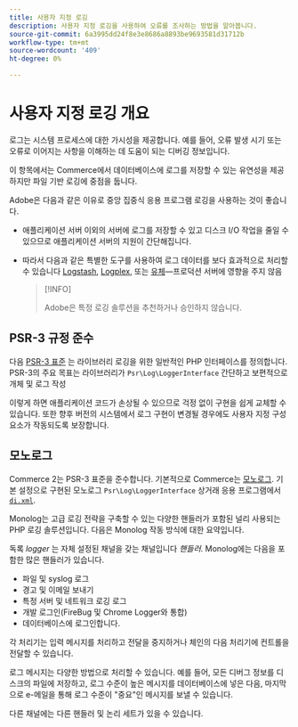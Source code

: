 ```yaml
---
title: 사용자 지정 로깅
description: 사용자 지정 로깅을 사용하여 오류를 조사하는 방법을 알아봅니다.
source-git-commit: 6a3995dd24f8e3e8686a8893be9693581d31712b
workflow-type: tm+mt
source-wordcount: '409'
ht-degree: 0%

---
```



# 사용자 지정 로깅 개요

로그는 시스템 프로세스에 대한 가시성을 제공합니다. 예를 들어, 오류 발생 시기 또는 오류로 이어지는 사항을 이해하는 데 도움이 되는 디버깅 정보입니다.

이 항목에서는 Commerce에서 데이터베이스에 로그를 저장할 수 있는 유연성을 제공하지만 파일 기반 로깅에 중점을 둡니다.

Adobe은 다음과 같은 이유로 중앙 집중식 응용 프로그램 로깅을 사용하는 것이 좋습니다.

- 애플리케이션 서버 이외의 서버에 로그를 저장할 수 있고 디스크 I/O 작업을 줄일 수 있으므로 애플리케이션 서버의 지원이 간단해집니다.

- 따라서 다음과 같은 특별한 도구를 사용하여 로그 데이터를 보다 효과적으로 처리할 수 있습니다 [Logstash], [Logplex], 또는 [유체]—프로덕션 서버에 영향을 주지 않음

   >[!INFO]
   >
   >Adobe은 특정 로깅 솔루션을 추천하거나 승인하지 않습니다.

## PSR-3 규정 준수

다음 [PSR-3 표준][laminas] 는 라이브러리 로깅을 위한 일반적인 PHP 인터페이스를 정의합니다. PSR-3의 주요 목표는 라이브러리가 `Psr\Log\LoggerInterface` 간단하고 보편적으로 개체 및 로그 작성

이렇게 하면 애플리케이션 코드가 손상될 수 있으므로 걱정 없이 구현을 쉽게 교체할 수 있습니다. 또한 향후 버전의 시스템에서 로그 구현이 변경될 경우에도 사용자 지정 구성 요소가 작동되도록 보장합니다.

## 모노로그

Commerce 2는 PSR-3 표준을 준수합니다. 기본적으로 Commerce는 [모노로그]. 기본 설정으로 구현된 모노로그 `Psr\Log\LoggerInterface` 상거래 응용 프로그램에서 [`di.xml`][di].

Monolog는 고급 로깅 전략을 구축할 수 있는 다양한 핸들러가 포함된 널리 사용되는 PHP 로깅 솔루션입니다. 다음은 Monolog 작동 방식에 대한 요약입니다.

독록 _logger_ 는 자체 설정된 채널을 갖는 채널입니다 _핸들러_. Monolog에는 다음을 포함한 많은 핸들러가 있습니다.

- 파일 및 syslog 로그
- 경고 및 이메일 보내기
- 특정 서버 및 네트워크 로깅 로그
- 개발 로그인(FireBug 및 Chrome Logger와 통합)
- 데이터베이스에 로그인합니다.

각 처리기는 입력 메시지를 처리하고 전달을 중지하거나 체인의 다음 처리기에 컨트롤을 전달할 수 있습니다.

로그 메시지는 다양한 방법으로 처리할 수 있습니다. 예를 들어, 모든 디버그 정보를 디스크의 파일에 저장하고, 로그 수준이 높은 메시지를 데이터베이스에 넣은 다음, 마지막으로 e-메일을 통해 로그 수준이 &quot;중요&quot;인 메시지를 보낼 수 있습니다.

다른 채널에는 다른 핸들러 및 논리 세트가 있을 수 있습니다.

<!-- link definitions -->

[di]: https://github.com/magento/magento2/blob/2.4/app/etc/di.xml#L9
[유체]: http://www.fluentd.org
[laminas]: https://docs.laminas.dev/laminas-log/
[Logplex]: https://devcenter.heroku.com/articles/logplex
[Logstash]: https://www.elastic.co/products/logstash
[모노로그]: https://github.com/Seldaek/monolog
